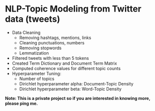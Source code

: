 # NLP-Topic Modeling from Twitter data (tweets)

* Data Cleaning
  * Removing hashtags, mentions, links
  * Cleaning punctuations, numbers
  * Removing stopwords
  * Lemmatization
* Filtered tweets with less than 5 tokens
* Created Term Dictionary and Document Term Matrix
* Computed coherence values for different topic counts
* Hyperparameter Tuning:
  * Number of topics
  * Dirichlet hyperparameter alpha: Document-Topic Density
  * Dirichlet hyperparameter beta: Word-Topic Density

**Note: This is a private project so if you are interested in knowing more, please ping me.**
